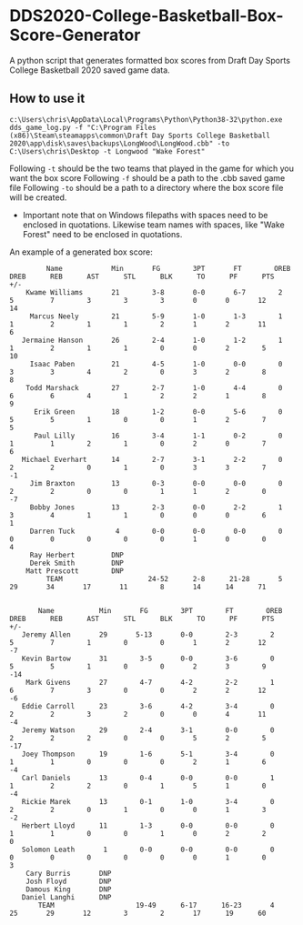 # DDS2020-College-Basketball-Box-Score-Generator
A python script that generates formatted box scores from Draft Day Sports College Basketball 2020 saved game data.

## How to use it
`c:\Users\chris\AppData\Local\Programs\Python\Python38-32\python.exe dds_game_log.py -f "C:\Program Files (x86)\Steam\steamapps\common\Draft Day Sports College Basketball 2020\app\disk\saves\backups\LongWood\LongWood.cbb" -to C:\Users\chris\Desktop -t Longwood "Wake Forest"`

Following `-t` should be the two teams that played in the game for which you want the box score
Following `-f` should be a path to the .cbb saved game file
Following `-to` should be a path to a directory where the box score file will be created.

* Important note that on Windows filepaths with spaces need to be enclosed in quotations. Likewise team names with spaces, like "Wake Forest" need to be enclosed in quotations.

An example of a generated box score: 
```
         Name            Min       FG        3PT       FT        OREB      DREB      REB      AST      STL      BLK      TO      PF      PTS      +/-   
    Kwame Williams       21        3-8       0-0       6-7        2         5         7        3        3        3       0       0       12       14    
     Marcus Neely        21        5-9       1-0       1-3        1         1         2        1        1        2       1       2       11        6    
   Jermaine Hanson       26        2-4       1-0       1-2        1         1         2        1        1        0       0       2        5       10    
     Isaac Paben         21        4-5       1-0       0-0        0         3         3        4        2        0       3       2        8        8    
    Todd Marshack        27        2-7       1-0       4-4        0         6         6        4        1        2       2       1        8        9    
      Erik Green         18        1-2       0-0       5-6        0         5         5        1        0        0       1       2        7        5    
      Paul Lilly         16        3-4       1-1       0-2        0         1         1        2        1        0       2       0        7        6    
   Michael Everhart      14        2-7       3-1       2-2        0         2         2        0        1        0       3       3        7       -1    
     Jim Braxton         13        0-3       0-0       0-0        0         2         2        0        0        1       1       2        0       -7    
     Bobby Jones         13        2-3       0-0       2-2        1         3         4        1        1        0       0       0        6        1    
     Darren Tuck          4        0-0       0-0       0-0        0         0         0        0        0        0       1       0        0        4    
     Ray Herbert         DNP   
     Derek Smith         DNP   
    Matt Prescott        DNP   
         TEAM                     24-52      2-8      21-28       5         29       34       17       11        8       14      14      71             


       Name           Min       FG        3PT        FT        OREB      DREB      REB      AST      STL      BLK      TO      PF      PTS      +/-   
   Jeremy Allen       29       5-13       0-0        2-3        2         5         7        1        0        0       1       2       12       -7    
   Kevin Bartow       31        3-5       0-0        3-6        0         5         5        1        0        0       2       3        9       -14   
    Mark Givens       27        4-7       4-2        2-2        1         6         7        3        0        0       2       2       12       -6    
   Eddie Carroll      23        3-6       4-2        3-4        0         2         2        3        2        0       0       4       11       -4    
   Jeremy Watson      29        2-4       3-1        0-0        0         2         2        2        0        0       5       2        5       -17   
   Joey Thompson      19        1-6       5-1        3-4        0         1         1        0        0        0       2       1        6       -4    
   Carl Daniels       13        0-4       0-0        0-0        1         1         2        2        0        1       5       1        0       -4    
   Rickie Marek       13        0-1       1-0        3-4        0         2         2        0        1        0       0       1        3       -2    
   Herbert Lloyd      11        1-3       0-0        0-0        0         1         1        0        0        1       0       2        2        0    
   Solomon Leath       1        0-0       0-0        0-0        0         0         0        0        0        0       0       1        0        3    
    Cary Burris       DNP   
    Josh Floyd        DNP   
    Damous King       DNP   
   Daniel Langhi      DNP   
       TEAM                    19-49      6-17      16-23       4         25       29       12        3        2       17      19      60             
```
